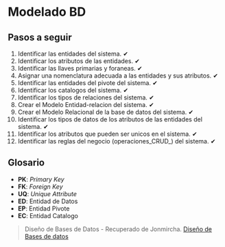 # Modelado BD

## Pasos a seguir

1. Identificar las entidades del sistema. ✔
1. Identificar los atributos de las entidades. ✔
1. Identificar las llaves primarias y foraneas. ✔
1. Asignar una nomenclatura adecuada a las entidades y sus atributos. ✔
1. Identificar las entidades del pivote del sistema. ✔
1. Identificar los catalogos del sistema. ✔
1. Identificar los tipos de relaciones del sistema. ✔
1. Crear el Modelo Entidad-relacion del sistema. ✔
1. Crear el Modelo Relacional de la base de datos del sistema. ✔
1. Identificar los tipos de datos de los atributos de las entidades del sistema. ✔
1. Identificar los atributos que pueden ser unicos en el sistema. ✔
1. Identificar las reglas del negocio (operaciones_CRUD_) del sistema. ✔



## Glosario

- **PK**: _Primary Key_
- **FK**: _Foreign Key_
- **UQ**: _Unique Attribute_ 
- **ED**: Entidad de Datos
- **EP**: Entidad Pivote
- **EC**: Entidad Catalogo


> Diseño de Bases de Datos - Recuperado de Jonmircha. [Diseño de Bases de datos](https://www.youtube.com/watch?v=HXE169-n5pM)


